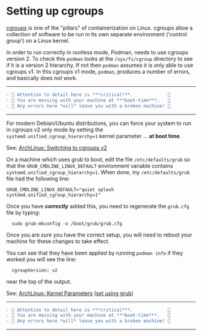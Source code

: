 # Setting up cgroups

[cgroups](https://en.wikipedia.org/wiki/Cgroups) is one of the "pillars" 
of containerization on Linux. cgroups allow a collection of software to be 
run in its own separate environment ('control group') on a Linux kernel. 

In order to run correctly in rootless mode, Podman, needs to use cgroups 
version 2. To check this `podman` looks at the `/sys/fs/cgroup` directory 
to see if it is a version 2 hierarchy. If not then `podman` assumes it is 
only able to use cgroups v1. In this cgroups v1 mode, `podman`, produces a 
number of errors, and basically does not work. 

---

```diff
- 🔴 Attention to detail here is ***critical***.             🔴
- 🔴 You are messing with your machine at ***boot-time***.   🔴
- 🔴 Any errors here *will* leave you with a broken machine! 🔴
```

---

For modern Debian/Ubuntu distributions, you can force your system to run 
in cgroups v2 only mode by setting the 
`systemd.unified_cgroup_hierarchy=1` kernel parameter ... **at boot time**. 

See: [ArchLinux: Switching to cgroups 
v2](https://wiki.archlinux.org/index.php/Cgroups#Switching_to_cgroups_v2) 

On a machine which uses grub to boot, edit the file `/etc/defaults/grub` 
so that the `GRUB_CMDLINE_LINUX_DEFAULT` environment variable contains 
`systemd.unified_cgroup_hierarchy=1`. When done, my `/etc/defaults/grub` 
file had the following line: 

```
GRUB_CMDLINE_LINUX_DEFAULT="quiet splash systemd.unified_cgroup_hierarchy=1"
```

Once you have ***correctly*** added this, you need to regenerate the 
`grub.cfg` file by typing:

```
  sudo grub-mkconfig -o /boot/grub/grub.cfg
```

Once you are *sure* you have the correct setup, you will need to reboot 
your machine for these changes to take effect. 

You can see that they have been applied by running `podman info` if they 
worked you will see the line: 

```
  cgroupVersion: v2
```

near the top of the output.

See: [ArchLinux: Kernel 
Parameters](https://wiki.archlinux.org/index.php/Kernel_parameters) ([set 
using grub](https://wiki.archlinux.org/index.php/Kernel_parameters#GRUB)) 

---

```diff
- 🔴 Attention to detail here is ***critical***.             🔴
- 🔴 You are messing with your machine at ***boot-time***.   🔴
- 🔴 Any errors here *will* leave you with a broken machine! 🔴
```

---
